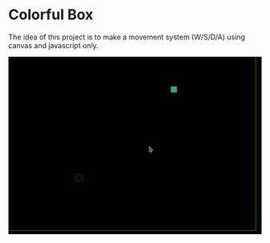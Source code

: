# Colorful Box
The idea of this project is to make a movement system (W/S/D/A) using canvas and javascript only.

<img src="/assets/box.gif"></img>
